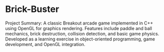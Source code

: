 # Brick-Buster
Project Summary: A classic Breakout arcade game implemented in C++ using OpenGL for graphics rendering. Features include paddle and ball mechanics, brick destruction, collision detection, and basic game physics. Developed as a learning exercise in object-oriented programming, game development, and OpenGL integration.
